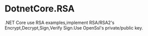 # DotnetCore.RSA
.NET Core use RSA examples,implement RSA/RSA2's Encrypt,Decrypt,Sign,Verify Sign.Use OpenSsl's private/public key.
